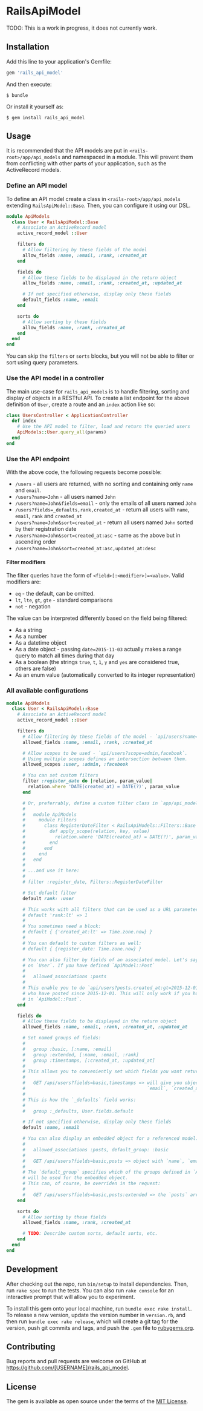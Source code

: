 # RailsApiModel

TODO: This is a work in progress, it does not currently work.

## Installation

Add this line to your application's Gemfile:

```ruby
gem 'rails_api_model'
```

And then execute:

    $ bundle

Or install it yourself as:

    $ gem install rails_api_model

## Usage

It is recommended that the API models are put in `<rails-root>/app/api_models` and namespaced in a module.
This will prevent them from conflicting with other parts of your application, such as the ActiveRecord models.

### Define an API model

To define an API model create a class in `<rails-root>/app/api_models` extending `RailsApiModel::Base`.
Then, you can configure it using our DSL.

```ruby
module ApiModels
  class User < RailsApiModel::Base
    # Associate an ActiveRecord model
    active_record_model ::User

    filters do
      # Allow filtering by these fields of the model
      allow_fields :name, :email, :rank, :created_at
    end

    fields do
      # Allow these fields to be displayed in the return object
      allow_fields :name, :email, :rank, :created_at, :updated_at

      # If not specified otherwise, display only these fields
      default_fields :name, :email
    end

    sorts do
      # Allow sorting by these fields
      allow_fields :name, :rank, :created_at
    end
  end
end
```

You can skip the `filters` or `sorts` blocks, but you will not be able to filter or sort using query parameters.

### Use the API model in a controller

The main use-case for `rails_api_models` is to handle filtering, sorting and display of objects in a RESTful API.
To create a list endpoint for the above definition of `User`, create a route and an `index` action like so:

```ruby
class UsersController < ApplicationController
  def index
    # Use the API model to filter, load and return the queried users
    ApiModels::User.query_all(params)
  end
end
```

### Use the API endpoint

With the above code, the following requests become possible:

- `/users` - all users are returned, with no sorting and containing only `name` and `email`.
- `/users?name=John` - all users named `John`
- `/users?name=John&fields=email` - only the emails of all users named `John`
- `/users?fields=_defaults,rank,created_at` - return all users with `name`, `email`, `rank` and `created_at`
- `/users?name=John&sort=created_at` - return all users named `John` sorted by their registration date
- `/users?name=John&sort=created_at:asc` - same as the above but in ascending order
- `/users?name=John&sort=created_at:asc,updated_at:desc`

#### Filter modifiers

The filter queries have the form of `<field>[:<modifier>]=<value>`. Valid modifiers are:

- `eq` - the default, can be omitted.
- `lt`, `lte`, `gt`, `gte` - standard comparisons
- `not` - negation

The value can be interpreted differently based on the field being filtered:

- As a string
- As a number
- As a datetime object
- As a date object - passing `date=2015-11-03` actually makes a range query to match all times during that day
- As a boolean (the strings `true`, `t`, `1`, `y` and `yes` are considered true, others are false)
- As an enum value (automatically converted to its integer representation)

### All available configurations

```ruby
module ApiModels
  class User < RailsApiModel::Base
    # Associate an ActiveRecord model
    active_record_model ::User

    filters do
      # Allow filtering by these fields of the model - `api/users?name=John&rank=admin`
      allowed_fields :name, :email, :rank, :created_at

      # Allow scopes to be used - `api/users?scope=admin,facebook`.
      # Using multiple scopes defines an intersection between them.
      allowed_scopes :user, :admin, :facebook

      # You can set custom filters
      filter :register_date do |relation, param_value|
        relation.where 'DATE(created_at) = DATE(?)', param_value
      end

      # Or, preferrably, define a custom filter class in `app/api_models/filters`...
      #
      #   module ApiModels
      #     module Filters
      #       class RegisterDateFilter < RailsApiModels::Filters::Base
      #         def apply_scope(relation, key, value)
      #           relation.where 'DATE(created_at) = DATE(?)', param_value
      #         end
      #       end
      #     end
      #   end
      #
      # ...and use it here:
      #
      # filter :register_date, Filters::RegisterDateFilter

      # Set default filter
      default rank: :user

      # This works with all filters that can be used as a URL parameter:
      # default 'rank:lt' => 1
      #
      # You sometimes need a block:
      # default { {'created_at:lt' => Time.zone.now} }
      #
      # You can default to custom filters as well:
      # default { {register_date: Time.zone.now} }

      # You can also filter by fields of an associated model. Let's say you have `has_many :posts`
      # on `User`. If you have defined `ApiModel::Post`
      #
      #   allowed_associations :posts
      #
      # This enable you to do `api/users?posts.created_at:gt=2015-12-01` which will give you all users
      # who have posted since 2015-12-01. This will only work if you have `allowed_fields :created_at`
      # in `ApiModel::Post`.
    end

    fields do
      # Allow these fields to be displayed in the return object
      allowed_fields :name, :email, :rank, :created_at, :updated_at

      # Set named groups of fields:
      #
      #   group :basic, [:name, :email]
      #   group :extended, [:name, :email, :rank]
      #   group :timestamps, [:created_at, :updated_at]
      #
      # This allows you to conveniently set which fields you want returned:
      #
      #   GET /api/users?fields=basic,timestamps => will give you objects with `name`,
      #                                             `email`, `created_at` and `updated_at`
      #
      # This is how the `_defaults` field works:
      #
      #   group :_defaults, User.fields.default

      # If not specified otherwise, display only these fields
      default :name, :email

      # You can also display an embedded object for a referenced model:
      #
      #   allowed_associations :posts, default_group: :basic
      #
      #   GET /api/users?fields=basic,posts => object with `name`, `email` and `posts` array
      #
      # The `default_group` specifies which of the groups defined in `ApiModels::Post`
      # will be used for the embedded object.
      # This can, of course, be overriden in the request:
      #
      #   GET /api/users?fields=basic,posts:extended => the `posts` array will contain the extended posts
    end

    sorts do
      # Allow sorting by these fields
      allowed_fields :name, :rank, :created_at

      # TODO: Describe custom sorts, default sorts, etc.
    end
  end
end
```

## Development

After checking out the repo, run `bin/setup` to install dependencies. Then, run `rake spec` to run the tests. You can also run `rake console` for an interactive prompt that will allow you to experiment.

To install this gem onto your local machine, run `bundle exec rake install`. To release a new version, update the version number in `version.rb`, and then run `bundle exec rake release`, which will create a git tag for the version, push git commits and tags, and push the `.gem` file to [rubygems.org](https://rubygems.org).

## Contributing

Bug reports and pull requests are welcome on GitHub at https://github.com/[USERNAME]/rails_api_model.


## License

The gem is available as open source under the terms of the [MIT License](http://opensource.org/licenses/MIT).

